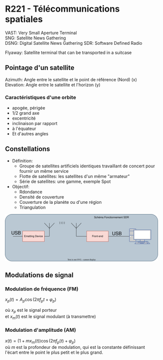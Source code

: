 # R221 - Télécommunications spatiales

VAST: Very Small Aperture Terminal  
SNG: Satellite News Gathering  
DSNG: Digital Satellite News Gathering
SDR: Software Defined Radio

Flyaway: Satellite terminal that can be transported in a suitcase


## Pointage d'un satellite

Azimuth: Angle entre le satellite et le point de référence (Nord) (x)  
Elevation: Angle entre le satellite et l'horizon (y)


### Caractéristiques d'une orbite

- apogée, périgée
- 1/2 grand axe
- excentricité
- inclinaison par rapport
- à l'équateur
- Et d'autres angles

## Constellations

- Définition:
  - Groupe de satellites artificiels identiques travaillant de concert pour fournir un même service
  - Flotte de satellites: les satellites d'un même "armateur"
  - Série de satellites: une gamme, exemple Spot
- Objectif:
  - Rdondance
  - Densité de couverture
  - Couverture de la planète ou d'une région
  - Triangulation

![schema-fonctionnement-sdr](./src/schema-sdr.drawio.svg)

## Modulations de signal

### Modulation de fréquence (FM)

$x_p(t) = A_p \cos{(2\pi f_p t + \varphi_p)}$

où $x_p$ est le signal porteur  
et $x_m(t)$ est le signal modulant (à transmettre)

### Modulation d'amplitude (AM)

$x(t) = (1 + m x_m(t)) \cos{(2\pi f_p(t) + \varphi_p)}$  
où $m$ est la profondeur de modulation, qui est la constante 
définissant l'écart entre le point le plus petit et le plus grand.
